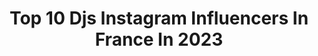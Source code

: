 ---
title: Top 10 Djs Instagram Influencers In France In 2023
description: >-
  Find top djs Instagram influencers in France in 2023. Most popular hashtags: #dj #music #party.
platform: Instagram
hits: 103
text_top: Discover the top-rated Instagram accounts on inBeat.
text_bottom: Our search engine aggregates 103 Instagram influencers like this in France for you to collaborate.
profiles:
  - username: "raquelrodallegas"
    fullname: >-
      r a q q ✰
    bio: >-
      ⋆ mx ⋆ xviii ⋆ djs // finger print // access
    location: "France"
    followers: 2610
    engagement: 2962
    commentsToLikes: 0.108825
    id: ck5zthvko0fv50i145zxhbrap
    verified: false
    hashtags: ""
  - username: "miko"
    fullname: >-
      Michael de Almeida Gonçalves
    bio: >-
      Gérant de l’Agence MULTYDE [@multyde] . 👕 @multyde.shop En tournée avec @DJSnake 📸 x 🎥 |🇫🇷 🇵🇹|
    location: "France"
    followers: 45571
    engagement: 384
    commentsToLikes: 0.057887
    id: ck1394ijqjhct0i19m7oy689h
    verified: false
    hashtags: ""
  - username: "drozdodemex"
    fullname: >-
      DROZĎO & DEMEX
    bio: >-
      🎵 Slovak DJs & Producers 🔈 SWITCH on @e2sk ✖️YouTube & Facebook: Drozdo & Demex ✖️7 songs in IFPI🔝50 of 🇸🇰 radios 👇 check our news #drozdodemex
    location: "France"
    followers: 19212
    engagement: 191
    commentsToLikes: 0.200819
    id: ck6u3l121ye8r0j719cgardcz
    verified: false
    hashtags: "#party, #desperados, #dnesnespim, #music"
  - username: "yourfavjodi"
    fullname: >-
      Sukha & Jasmeet
    bio: >-
      🌏 Viral Engagement Couple 👫 #YourFavJodi 💍 #JasMeetsSukha2017 👻 Snapchat: DJSukh
    location: "France"
    followers: 12569
    engagement: 1268
    commentsToLikes: 0.007012
    id: ck9wfzjf4r7um0j78024jryal
    verified: false
    hashtags: "#bridal, #bblogger, #desi, #indian"
  - username: "djcutkiller"
    fullname: >-
      CUT KILLER
    bio: >-
      https://twitch.tv/djcutkiller - Snapchat :ckcut CutKillerShow Radio - Shadyville DJ's | Skyrock - 📧 booking@djcutkiller.com #djcutkiller
    location: "France"
    followers: 60532
    engagement: 205
    commentsToLikes: 0.032684
    id: ck15szzbifo9h0i1919aaqb5r
    verified: true
    hashtags: "#saiansupacrew, #soundtrack, #aquandlessoireesdudimanche, #musiquedefilm"
  - username: "ctrfcn"
    fullname: >-
      CONTREFAÇON
    bio: >-
      Music & Video 🎥 🎶 Nos derniers DJSet dispo sur YouTube👇🏻
    location: "France"
    followers: 5944
    engagement: 587
    commentsToLikes: 0.021628
    id: ck5zj6dt4h0zg0i14w1bqmg6w
    verified: true
    hashtags: "#acidmusic, #airmax, #ctrfcn, #covid"
  - username: "djsnake"
    fullname: >-
      djsnake
    bio: >-
      🔒🔒🔒
    location: "France"
    followers: 8233394
    engagement: 276
    commentsToLikes: 0.008845
    id: ck0tt2vkm0x7q0i19g63zulyu
    verified: true
    hashtags: ""
  - username: "djswagzilla"
    fullname: >-
      DJSwagzilla
    bio: >-
      Ultra Runner. 🏃🏼‍♀️ US Skyrunning Team. 🇺🇸 Passport Full Of Stamps. 🛂 Spiritual Gangster. ॐ Yogi & Plant Based Athlete. 🌱
    location: "France"
    followers: 3240
    engagement: 1857
    commentsToLikes: 0.036637
    id: ckf5pliyt6gtg0j23eks20nxt
    verified: false
    hashtags: "#trailrunner, #skyrunninggirl, #ultrarunning, #running"
  - username: "djschemes"
    fullname: >-
      Schemes
    bio: >-
      @radioonelife x @939wkys • @coredjsworldwide 🎧 @thebricksacademy 1906 • WVU #MP3WAXX 📍LET ME DJ YOUR NEXT EVENT!
    location: "France"
    followers: 39419
    engagement: 86
    commentsToLikes: 0.088883
    id: ck5zm7zrim2nk0i14iz9caeyo
    verified: false
    hashtags: "#producer, #hiphop, #spotifyartist, #rapperlife"
  - username: "gioliandassia"
    fullname: >-
      Giolì & Assia
    bio: >-
      Live Act/Producers/Songwriters LOST w/ Mahmut Orhan⬇️
    location: "France"
    followers: 180878
    engagement: 423
    commentsToLikes: 0.029031
    id: ck13amz4kr68h0i1965agj9pu
    verified: false
    hashtags: "#ibiza, #edm, #pride, #party"
---
